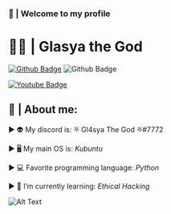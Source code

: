 ###  👋 | Welcome to my profile

# 🧑‍💻 | Glasya the God
[![Github Badge](https://img.shields.io/badge/-Github-000?style=flat-square&logo=Github&logoColor=white&link=https://github.com/Gl4sya/)](https://github.com/Gl4sya/)
![Github Badge](https://img.shields.io/github/followers/Gl4sya?style=social)

[![Youtube Badge](https://img.shields.io/badge/-Youtube-cl14438?style=flat-square&logo=Youtube&logoColor=white&link=https://www.youtube.com/channel/UCThDBpNhMYFlxlvcQLLDS8w)](https://www.youtube.com/channel/UCThDBpNhMYFlxlvcQLLDS8w)

## 🐧 | About me:

 ► 👽 My discord is: ⛧ Gl4sya The God ⛧#7772
 
 ► 🖥 My main OS is: *Kubuntu*
 
 ► 💻 Favorite programming language: *Python*
 
 ► 🌱 I’m currently learning: *Ethical Hacking*

![Alt Text](https://i.pinimg.com/originals/38/ca/f5/38caf5e4e66f63cd16e788dc52770dee.gif)
